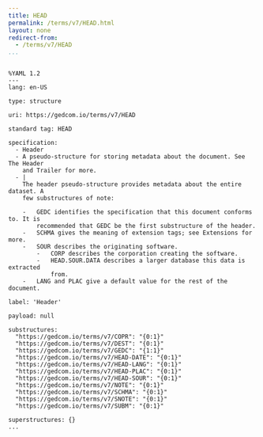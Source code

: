 ```yaml
---
title: HEAD
permalink: /terms/v7/HEAD.html
layout: none
redirect-from:
  - /terms/v7/HEAD
...
```


```

%YAML 1.2
---
lang: en-US

type: structure

uri: https://gedcom.io/terms/v7/HEAD

standard tag: HEAD

specification:
  - Header
  - A pseudo-structure for storing metadata about the document. See The Header
    and Trailer for more.
  - |
    The header pseudo-structure provides metadata about the entire dataset. A
    few substructures of note:
    
    -   GEDC identifies the specification that this document conforms to. It is
        recommended that GEDC be the first substructure of the header.
    -   SCHMA gives the meaning of extension tags; see Extensions for more.
    -   SOUR describes the originating software.
        -   CORP describes the corporation creating the software.
        -   HEAD.SOUR.DATA describes a larger database this data is extracted
            from.
    -   LANG and PLAC give a default value for the rest of the document.

label: 'Header'

payload: null

substructures:
  "https://gedcom.io/terms/v7/COPR": "{0:1}"
  "https://gedcom.io/terms/v7/DEST": "{0:1}"
  "https://gedcom.io/terms/v7/GEDC": "{1:1}"
  "https://gedcom.io/terms/v7/HEAD-DATE": "{0:1}"
  "https://gedcom.io/terms/v7/HEAD-LANG": "{0:1}"
  "https://gedcom.io/terms/v7/HEAD-PLAC": "{0:1}"
  "https://gedcom.io/terms/v7/HEAD-SOUR": "{0:1}"
  "https://gedcom.io/terms/v7/NOTE": "{0:1}"
  "https://gedcom.io/terms/v7/SCHMA": "{0:1}"
  "https://gedcom.io/terms/v7/SNOTE": "{0:1}"
  "https://gedcom.io/terms/v7/SUBM": "{0:1}"

superstructures: {}
...

```
